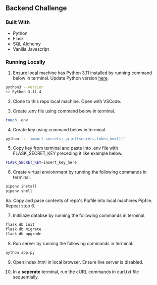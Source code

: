 ## Backend Challenge

### Built With
- Python
- Flask
- SQL Alchemy
- Vanilla Javascript

### Running Locally
1. Ensure local machine has Python 3.11 installed by running command below in terminal. Update Python version [here](https://www.python.org/downloads/).

```bash
python3 --version
>> Python 3.11.4
```

2. Clone to this repo local machine. Open with VSCode.
   
3. Create .env file using command below in terminal.
```bash
touch .env
```

4. Create key using command below in terminal.
```bash
python -c 'import secrets; print(secrets.token_hex())'
```

5. Copy key from terminal and paste into .env file with FLASK_SECRET_KEY preceding it like example below.
```bash
FLASK_SECRET_KEY=insert_key_here
```

6. Create virtual envionrment by running the following commands in terminal.
```bash
pipenv install
pipenv shell
```
6a. Copy and pase contents of repo's Pipfile into local machines Pipfile. Repeat step 6.

7. Initiliaze databse by running the following commands in terminal.
```bash
flask db init
flask db migrate
flask db upgrade
```

8. Run server by running the following commands in terminal.
```bash
python app.py
````

9. Open index.html in local browser. Ensure live server is disabled.

10. In a **seperate** terminal, run the cURL commands in curl.txt file sequentially. 

